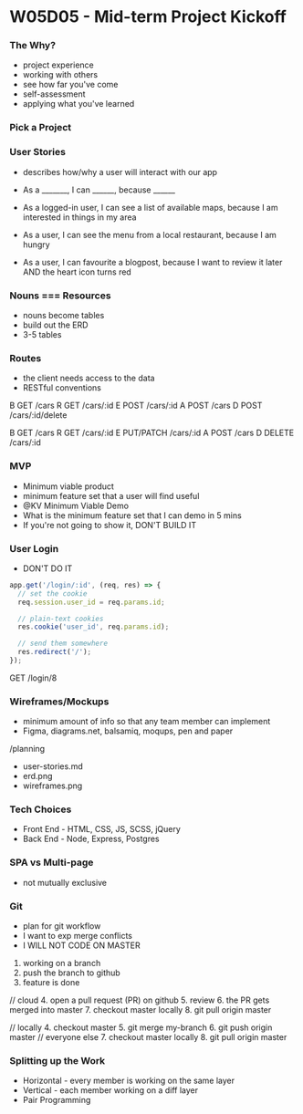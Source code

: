 # W05D05 - Mid-term Project Kickoff

### The Why?
* project experience
* working with others
* see how far you've come
* self-assessment
* applying what you've learned

### Pick a Project

### User Stories
* describes how/why a user will interact with our app
* As a _______, I can ______, because ______

* As a logged-in user, I can see a list of available maps, because I am interested in things in my area
* As a user, I can see the menu from a local restaurant, because I am hungry

* As a user, I can favourite a blogpost, because I want to review it later AND the heart icon turns red

### Nouns === Resources
* nouns become tables
* build out the ERD
* 3-5 tables

### Routes
* the client needs access to the data
* RESTful conventions

B GET   /cars
R GET   /cars/:id
E POST  /cars/:id
A POST  /cars
D POST  /cars/:id/delete

B GET       /cars
R GET       /cars/:id
E PUT/PATCH /cars/:id
A POST      /cars
D DELETE    /cars/:id

### MVP
* Minimum viable product
* minimum feature set that a user will find useful
* @KV Minimum Viable Demo
* What is the minimum feature set that I can demo in 5 mins
* If you're not going to show it, DON'T BUILD IT

### User Login
* DON'T DO IT

```js
app.get('/login/:id', (req, res) => {
  // set the cookie
  req.session.user_id = req.params.id;

  // plain-text cookies
  res.cookie('user_id', req.params.id);

  // send them somewhere
  res.redirect('/');
});
```

GET /login/8

### Wireframes/Mockups
* minimum amount of info so that any team member can implement
* Figma, diagrams.net, balsamiq, moqups, pen and paper

/planning
- user-stories.md
- erd.png
- wireframes.png

### Tech Choices
* Front End - HTML, CSS, JS, SCSS, jQuery
* Back End - Node, Express, Postgres

### SPA vs Multi-page
* not mutually exclusive

### Git
* plan for git workflow
* I want to exp merge conflicts
* I WILL NOT CODE ON MASTER

1. working on a branch
2. push the branch to github
3. feature is done

// cloud
4. open a pull request (PR) on github
5. review
6. the PR gets merged into master
7. checkout master locally
8. git pull origin master

// locally
4. checkout master
5. git merge my-branch
6. git push origin master
// everyone else
7. checkout master locally
8. git pull origin master


### Splitting up the Work
* Horizontal - every member is working on the same layer
* Vertical - each member working on a diff layer
* Pair Programming






